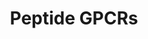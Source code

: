---
annotations:
- id: PW:0000125
  parent: signaling pathway
  type: Pathway Ontology
  value: G protein mediated signaling pathway
authors:
- MaintBot
- Andra
- Egonw
- Mkutmon
description: ''
last-edited: 2021-02-13
organisms:
- Bos taurus
redirect_from:
- /index.php/Pathway:WP1001
- /instance/WP1001
- /instance/WP1001_rr115319
revision: r115319
schema-jsonld:
- '@context': https://schema.org/
  '@id': https://wikipathways.github.io/pathways/WP1001.html
  '@type': Dataset
  creator:
    '@type': Organization
    name: WikiPathways
  description: ''
  keywords:
  - ACKR1
  - AGTR1
  - AT2
  - AVPR1A
  - AVPR1B
  - AVPR2
  - BDKRB1
  - BDKRB2
  - BLR1
  - BRS3
  - Bradykinin
  - C3AR1
  - C5AR1
  - CCKAR
  - CCKBR
  - CCR1
  - CCR10
  - CCR2
  - CCR3
  - CCR4
  - CCR5
  - CCR6
  - CCR7
  - CCR8
  - CCR9
  - CX3CR1
  - CXCR2
  - CXCR3
  - CXCR4
  - CXCR6
  - EDNRA
  - EDNRB
  - FSHR
  - GALR1
  - GALR2
  - GALR3
  - GHSR
  - GNRHR
  - GRPR
  - LHCGR
  - MC1R
  - MC2R
  - MC3R
  - MC4R
  - MC5R
  - NK1R
  - NMBR
  - NPY1R
  - NPY2R
  - NPY5R
  - NTSR1
  - NTSR2
  - OPRD1
  - OPRK1
  - OPRL1
  - OPRM1
  - OXTR
  - Oxytocin
  - PPYR1
  - SSTR1
  - SSTR2
  - SSTR5
  - TACR2
  - TACR3
  - TRHR
  - TSHR
  license: CC0
  name: Peptide GPCRs
seo: CreativeWork
title: Peptide GPCRs
wpid: WP1001
---